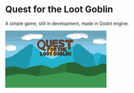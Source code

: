 # Quest for the Loot Goblin
A simple game, still in development, made in Godot engine.

![Quest for the Loot Goblin](./Game.png)
